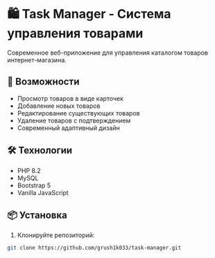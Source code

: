 # 🛍️ Task Manager - Система управления товарами

Современное веб-приложение для управления каталогом товаров интернет-магазина.

## 🚀 Возможности

- Просмотр товаров в виде карточек
- Добавление новых товаров
- Редактирование существующих товаров
- Удаление товаров с подтверждением
- Современный адаптивный дизайн

## 🛠️ Технологии

- PHP 8.2
- MySQL
- Bootstrap 5
- Vanilla JavaScript

## 📦 Установка

1. Клонируйте репозиторий:
```bash
git clone https://github.com/grush1k033/task-manager.git
